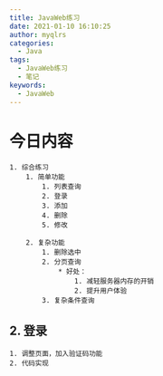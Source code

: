```yaml
---
title: JavaWeb练习
date: 2021-01-10 16:10:25
author: myqlrs
categories:
  - Java
tags:
  - JavaWeb练习
  - 笔记
keywords:
  - JavaWeb
---
```


# 今日内容

    1. 综合练习
    	1. 简单功能
    		1. 列表查询
    		2. 登录
    		3. 添加
    		4. 删除
    		5. 修改

    	2. 复杂功能
    		1. 删除选中
    		2. 分页查询
    			* 好处：
    				1. 减轻服务器内存的开销
    				2. 提升用户体验
    		3. 复杂条件查询

## 2. 登录

    1. 调整页面，加入验证码功能
    2. 代码实现
